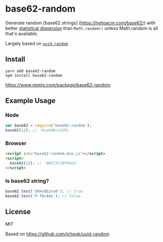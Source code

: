 # base62-random

Generate random [base62 strings]
(https://helloacm.com/base62/)
with better 
[statistical dispersion](https://en.wikipedia.org/wiki/Statistical_dispersion)
than `Math.random()` unless Math.random is all that's available.

Largely based on [`uuid-random`](https://github.com/jchook/uuid-random)

## Install

    yarn add base62-random
    npm install base62-random

https://www.npmjs.com/package/base62-random

## Example Usage

### Node

```javascript
var base62 = require('base62-random');
base62(12); // 'KsykHbcCzUSL'
```

### Browser

```html
<script src="base62-random.min.js"></script>
<script>
  base62(13); // 'BAhl1V1BfUmo3'
</script>
```


### Is base62 string?

```javascript
base62.test('5HXx8Eznu0'); // true
base62.test('P-f6cA4e'); // false
```

## License

MIT

Based on https://github.com/jchook/uuid-random
